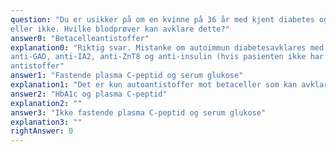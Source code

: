 ```yaml
---
question: "Du er usikker på om en kvinne på 36 år med kjent diabetes og BMI på 27 kg/m2 har type 1 diabetes
eller ikke. Hvilke blodprøver kan avklare dette?"
answer0: "Betacelleantistoffer"
explanation0: "Riktig svar. Mistanke om autoimmun diabetesavklares med måling av betacelleantistoffer som
anti-GAD, anti-IA2, anti-ZnT8 og anti-insulin (hvis pasienten ikke har fått tilført eksogent insulin)
antistoffer"
answer1: "Fastende plasma C-peptid og serum glukose"
explanation1: "Det er kun autoantistoffer mot betaceller som kan avklare om en pasient har type 1 diabetes"
answer2: "HbA1c og plasma C-peptid"
explanation2: ""
answer3: "Ikke fastende plasma C-peptid og serum glukose"
explanation3: ""
rightAnswer: 0
---
```



